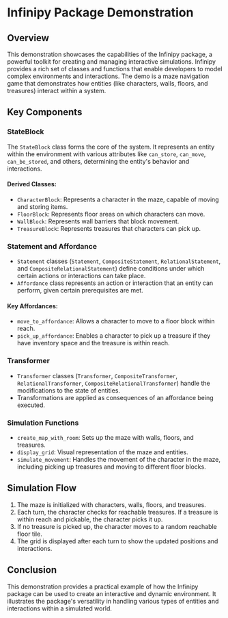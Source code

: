 # Infinipy Package Demonstration

## Overview

This demonstration showcases the capabilities of the Infinipy package, a powerful toolkit for creating and managing interactive simulations. Infinipy provides a rich set of classes and functions that enable developers to model complex environments and interactions. The demo is a maze navigation game that demonstrates how entities (like characters, walls, floors, and treasures) interact within a system.

## Key Components

### StateBlock

The `StateBlock` class forms the core of the system. It represents an entity within the environment with various attributes like `can_store`, `can_move`, `can_be_stored`, and others, determining the entity's behavior and interactions.

#### Derived Classes:

- `CharacterBlock`: Represents a character in the maze, capable of moving and storing items.
- `FloorBlock`: Represents floor areas on which characters can move.
- `WallBlock`: Represents wall barriers that block movement.
- `TreasureBlock`: Represents treasures that characters can pick up.

### Statement and Affordance

- `Statement` classes (`Statement`, `CompositeStatement`, `RelationalStatement`, and `CompositeRelationalStatement`) define conditions under which certain actions or interactions can take place.
- `Affordance` class represents an action or interaction that an entity can perform, given certain prerequisites are met.

#### Key Affordances:

- `move_to_affordance`: Allows a character to move to a floor block within reach.
- `pick_up_affordance`: Enables a character to pick up a treasure if they have inventory space and the treasure is within reach.

### Transformer

- `Transformer` classes (`Transformer`, `CompositeTransformer`, `RelationalTransformer`, `CompositeRelationalTransformer`) handle the modifications to the state of entities.
- Transformations are applied as consequences of an affordance being executed.

### Simulation Functions

- `create_map_with_room`: Sets up the maze with walls, floors, and treasures.
- `display_grid`: Visual representation of the maze and entities.
- `simulate_movement`: Handles the movement of the character in the maze, including picking up treasures and moving to different floor blocks.

## Simulation Flow

1. The maze is initialized with characters, walls, floors, and treasures.
2. Each turn, the character checks for reachable treasures. If a treasure is within reach and pickable, the character picks it up.
3. If no treasure is picked up, the character moves to a random reachable floor tile.
4. The grid is displayed after each turn to show the updated positions and interactions.

## Conclusion

This demonstration provides a practical example of how the Infinipy package can be used to create an interactive and dynamic environment. It illustrates the package's versatility in handling various types of entities and interactions within a simulated world.
